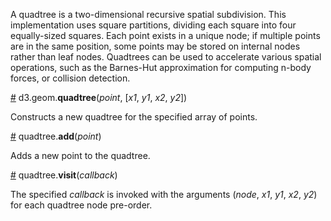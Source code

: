 A quadtree is a two-dimensional recursive spatial subdivision. This implementation uses square partitions, dividing each square into four equally-sized squares. Each point exists in a unique node; if multiple points are in the same position, some points may be stored on internal nodes rather than leaf nodes. Quadtrees can be used to accelerate various spatial operations, such as the Barnes-Hut approximation for computing n-body forces, or collision detection.

<a name="quadtree" href="#wiki-quadtree">#</a> d3.geom.**quadtree**(*point*, [*x1*, *y1*, *x2*, *y2*])

Constructs a new quadtree for the specified array of points.

<a name="add" href="#wiki-add">#</a> quadtree.**add**(*point*)

Adds a new point to the quadtree.

<a name="visit" href="#wiki-visit">#</a> quadtree.**visit**(*callback*)

The specified *callback* is invoked with the arguments (*node*, *x1*, *y1*, *x2*, *y2*) for each quadtree node pre-order.
